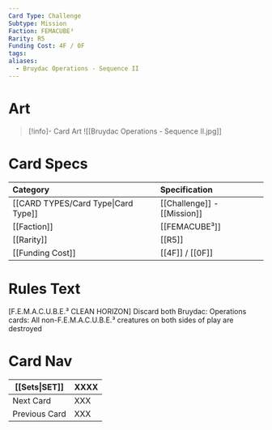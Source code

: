 ```yaml
---
Card Type: Challenge
Subtype: Mission
Faction: FEMACUBE³
Rarity: R5
Funding Cost: 4F / 0F
tags: 
aliases:
  - Bruydac Operations - Sequence II
---
```

# Art

> [!info]- Card Art
> ![[Bruydac Operations - Sequence II.jpg]]

# Card Specs

| Category | Specification| 
| :--- | :--- |
| [[CARD TYPES/Card Type\|Card Type]] | [[Challenge]] - [[Mission]] |  
| [[Faction]] | [[FEMACUBE³]] |  
| [[Rarity]] | [[R5]] |  
| [[Funding Cost]] | [[4F]] / [[0F]] |  

# Rules Text  

[F.E.M.A.C.U.B.E.³ CLEAN HORIZON] 
Discard both Bruydac: Operations cards: 
All non-F.E.M.A.C.U.B.E.³ creatures on both sides of play are destroyed

# Card Nav

| [[Sets\|SET]]           | XXXX          |
| ------------- | ------------------------------ |
| Next Card     | XXX |
| Previous Card | XXX |


